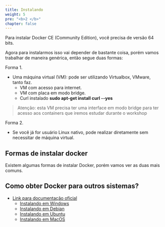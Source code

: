 ```yaml
---
title: Instalando
weight: 5
pre: "<b>2 </b>"
chapter: false
---
```


Para instalar Docker CE (Community Edition), você precisa de versão 64 bits.

Agora para instalarmos isso vai depender de bastante coisa, porém vamos trabalhar de maneira genérica, então segue duas formas:

Forma 1.

* Uma máquina virtual (VM): pode ser utilizando Virtualbox, VMware, tanto faz.
  * VM com acesso para internet.
  * VM com placa em modo bridge.  
  * Curl instalado **sudo apt-get install curl --yes**

> Atenção: esta VM precisa ter uma interface em modo bridge para ter acesso aos containers que iremos estudar durante o workshop

Forma 2.

* Se você já for usuário Linux nativo, pode realizar diretamente sem necessitar de máquina virtual.

## Formas de instalar docker

Existem algumas formas de instalar Docker, porém vamos ver as duas mais comuns.


<a name="como-obter-docker"></a>
## Como obter Docker para outros sistemas?

- [Link para documentação oficial](https://docs.docker.com/install/)
    - [Instalando em Windows](https://docs.docker.com/docker-for-windows/install/)
    - [Instalando em Debian](https://docs.docker.com/install/linux/docker-ce/debian/)
    - [Instalando em Ubuntu](https://docs.docker.com/install/linux/docker-ce/ubuntu/)
    - [Instalando em MacOS](https://docs.docker.com/docker-for-mac/install/)
